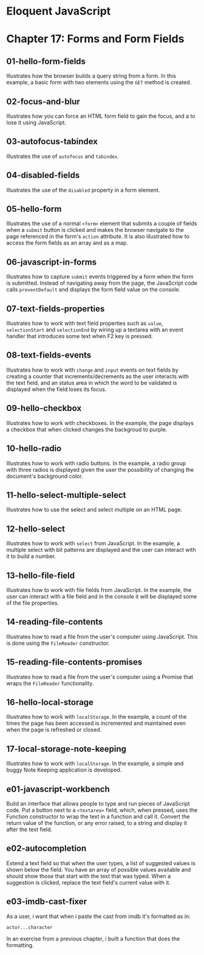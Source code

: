 Eloquent JavaScript
===================

# Chapter 17: Forms and Form Fields

## 01-hello-form-fields
Illustrates how the browser builds a query string from a form. In this example, a basic form with two elements using the `GET` method is created.

## 02-focus-and-blur
Illustrates how you can force an HTML form field to gain the focus, and a to lose it using JavaScript.

## 03-autofocus-tabindex
Illustrates the use of `autofocus` and `tabindex`.

## 04-disabled-fields
Illustrates the use of the `disabled` property in a form element.

## 05-hello-form
Illustrates the use of a normal `<form>` element that submits a couple of fields when a `submit` button is clicked and makes the browser navigate to the page referenced in the form's `action` attribute.
It is also illustrated how to access the form fields as an array and as a map.

## 06-javascript-in-forms
Illustrates how to capture `submit` events triggered by a form when the form is submitted. Instead of navigating away from the page, the JavaScript code calls `preventDefault` and displays the form field value on the console.

## 07-text-fields-properties
Illustrates how to work with text field properties such as `value`, `selectionStart` and `selectionEnd` by wiring up a textarea with an event handler that introduces some text when F2 key is pressed.

## 08-text-fields-events
Illustrates how to work with `change` and `input` events on text fields by creating a counter that increments/decrements as the user interacts with the text field, and an status area in which the word to be validated is displayed when the field loses its focus.

## 09-hello-checkbox
Illustrates how to work with checkboxes. In the example, the page displays a checkbox that when clicked changes the backgroud to purple.

## 10-hello-radio
Illustrates how to work with radio buttons. In the example, a radio group with three radios is displayed given the user the possibility of changing the document's background color.

## 11-hello-select-multiple-select
Illustrates how to use the select and select multiple on an HTML page.

## 12-hello-select
Illustrates how to work with `select` from JavaScript. In the example, a multiple select with bit patterns are displayed and the user can interact with it to build a number.

## 13-hello-file-field
Illustrates how to work with file fields from JavaScript. In the example, the user can interact with a file field and in the console it will be displayed some of the file properties.

## 14-reading-file-contents
Illustrates how to read a file from the user's computer using JavaScript. This is done using the `FileReader` constructor.

## 15-reading-file-contents-promises
Illustrates how to read a file from the user's computer using a Promise that wraps the `FileReader` functionality.

## 16-hello-local-storage
Illustrates how to work with `localStorage`. In the example, a count of the times the page has been accessed is incremented and maintained even when the page is refreshed or closed.

## 17-local-storage-note-keeping
Illustrates how to work with `localStorage`. In the example, a simple and buggy Note Keeping application is developed.

## e01-javascript-workbench
Build an interface that allows people to type and run pieces of JavaScript code.
Put a button next to a `<textarea>` field, which, when pressed, uses the Function constructor to wrap the text in a function and call it. Convert the return value of the function, or any error raised, to a string and display it after the text field.

## e02-autocompletion
Extend a text field so that when the user types, a list of suggested values is shown below the field. You have an array of possible values available and should show those that start with the text that was typed. When a suggestion is clicked, replace the text field's current value with it.

## e03-imdb-cast-fixer
As a user, i want that when i paste the cast from imdb it's formatted as in:
```
actor...character
```
In an exercise from a previous chapter, i built a function that does the formatting.

